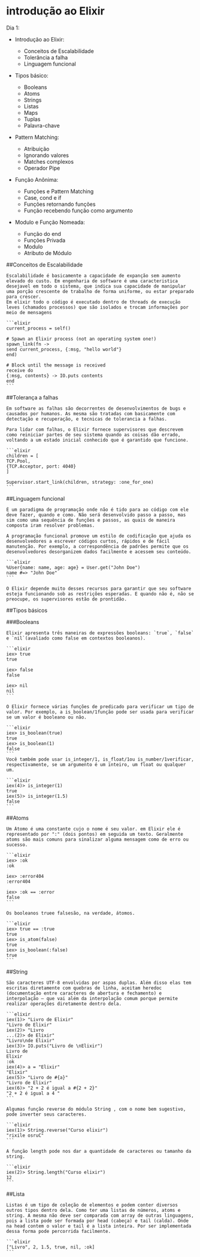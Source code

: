 # introdução ao Elixir

Dia 1:

* Introdução ao Elixir: 
    * Conceitos de Escalabilidade
    * Tolerância a falha
    * Linguagem funcional

* Tipos básico: 
    * Booleans
    * Atoms
    * Strings
    * Listas
    * Maps
    * Tuplas
    * Palavra-chave

* Pattern Matching:
    * Atribuição
    * Ignorando valores
    * Matches complexos
    * Operador Pipe
    

* Função Anônima: 
    * Funções e Pattern Matching
    * Case, cond e if
    * Funções retornando funções 
    * Função recebendo função como argumento

* Modulo e Função Nomeada: 
    * Função do end
    * Funções Privada
    * Modulo 
    * Atributo de Módulo


##Conceitos de Escalabilidade
    
    Escalabilidade é basicamente a capacidade de expanção sem aumento elevado do custo. Em engenharia de software é uma caracteristica desejavel em todo o sistema, que indica sua capacidade de manipular uma porção crescente de trabalho de forma uniforme, ou estar preparado para crescer.
    Em elixir todo o código é executado dentro de threads de execução leves (chamados processos) que são isolados e trocam informações por meio de mensagens
    
    ```elixir
    current_process = self()

    # Spawn an Elixir process (not an operating system one!)
    spawn_link(fn ->
    send current_process, {:msg, "hello world"}
    end)

    # Block until the message is received
    receive do
    {:msg, contents} -> IO.puts contents
    end
    ```
##Tolerança a falhas

    Em software as falhas são decorrentes de desenvolvimentos de bugs e causados por humanos. As mesma são tratadas com basicamente com detectação e recuperação, e tecnicas de tolerancia a falhas.

    Para lidar com falhas, o Elixir fornece supervisores que descrevem como reiniciar partes de seu sistema quando as coisas dão errado, voltando a um estado inicial conhecido que é garantido que funcione.

    ```elixir
    children = [
    TCP.Pool,
    {TCP.Acceptor, port: 4040}
    ]

    Supervisor.start_link(children, strategy: :one_for_one)
    ``` 
##Linguagem funcional

    É um paradigma de programação onde não é tido para ao código com ele deve fazer, quando e como. Não será desenvolvido passo a passo, mas sim como uma sequência de funções e passos, as quais de maneira composta iram resolver problemas.

    A programação funcional promove um estilo de codificação que ajuda os desenvolvedores a escrever códigos curtos, rápidos e de fácil manutenção. Por exemplo, a correspondência de padrões permite que os desenvolvedores desorganizem dados facilmente e acessem seu conteúdo.

    ```elixir
    %User{name: name, age: age} = User.get("John Doe")
    name #=> "John Doe"  
    ```

    O Elixir depende muito desses recursos para garantir que seu software esteja funcionando sob as restrições esperadas. E quando não é, não se preocupe, os supervisores estão de prontidão.
    
##Tipos básicos

###Booleans

    Elixir apresenta três maneiras de expressões booleans: `true`, `false` e `nil`(avaliado como false em contextos booleanos).

    ```elixir
    iex> true
    true

    iex> false
    false

    iex> nil
    nil
    ```

    O Elixir fornece várias funções de predicado para verificar um tipo de valor. Por exemplo, a is_boolean/1função pode ser usada para verificar se um valor é booleano ou não.

    ```elixir
    iex> is_boolean(true)
    true
    iex> is_boolean(1)
    false
    ```
    Você também pode usar is_integer/1, is_float/1ou is_number/1verificar, respectivamente, se um argumento é um inteiro, um float ou qualquer um.

    ```elixir
    iex(4)> is_integer(1)
    true
    iex(5)> is_integer(1.5)
    false
    ```
##Atoms

    Um Átomo é uma constante cujo o nome é seu valor. em Elixir ele é representado por ":" (dois pontos) em seguida um texto. Geralmente atoms são mais comuns para sinalizar alguma mensagem como de erro ou sucesso.

    ```elixir
    iex> :ok
    :ok
    
    iex> :error404
    :error404

    iex> :ok == :error 
    false
    ```
    
    Os booleanos truee falsesão, na verdade, átomos.

    ```elixir
    iex> true == :true
    true
    iex> is_atom(false)
    true
    iex> is_boolean(:false)
    true
    ```
##String

    São caracteres UTF-8 envolvidas por aspas duplas. Além disso elas tem escritas diretamente com quebras de linha, aceitam heredoc (documentação entre caracteres de abertura e fechamento) e interpolação — que vai além da interpolação comum porque permite realizar operações diretamente dentro dela. 

    ```elixir
    iex(1)> "Livro de Elixir"
    "Livro de Elixir"
    iex(2)> "Livro
    ...(2)> de Elixir"
    "Livro\nde Elixir"
    iex(3)> IO.puts("Livro de \nElixir")
    Livro de
    Elixir
    :ok
    iex(4)> a = "Elixir"
    "Elixir"
    iex(5)> "Livro de #{a}"
    "Livro de Elixir"
    iex(6)> "2 + 2 é igual a #{2 + 2}"
    "2 + 2 é igual a 4 "
    ```

    Algumas função reverse do módulo String , com o nome bem sugestivo, pode inverter seus caracteres.

    ```elixir
    iex(1)> String.reverse("Curso elixir")
    "rixile osruC"  
    ```

    A função length pode nos dar a quantidade de caracteres ou tamanho da string.

    ```elixir
    iex(2)> String.length("Curso elixir") 
    12
    ```
##Lista

    Listas é um tipo de coleção de elementos e podem conter diversos outros tipos dentro dela. Como ter uma listas de números, atoms e string. A mesma não deve ser comparada com array de outras linguagens, pois a lista pode ser formada por head (cabeça) e tail (calda). Onde na head contem o valor e tail é a lista inteira. Por ser implementada dessa forma pode percorrida facilmente.

    ```elixir
    ["Livro", 2, 1.5, true, nil, :ok]
    ```





    









